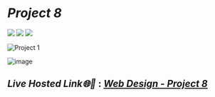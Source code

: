 # _Project 8_
<img src="https://img.shields.io/badge/Project%208-WebDesign-brightgreen">&nbsp;<img src="https://img.shields.io/badge/Used-HTML5-orange">&nbsp;<img src="https://img.shields.io/badge/Used-CSS3-blue">

![Project 1](https://user-images.githubusercontent.com/91872149/190021278-6b744734-33b0-4919-9c77-f0fa4e41b6ae.png)


![image](https://user-images.githubusercontent.com/91872149/181843600-30761afb-17e4-408d-87df-d44610fdf03b.png)

## _Live Hosted Link🌐🚀_ : _[Web Design - Project 8](https://live-class-assignment-08.netlify.app/)_
